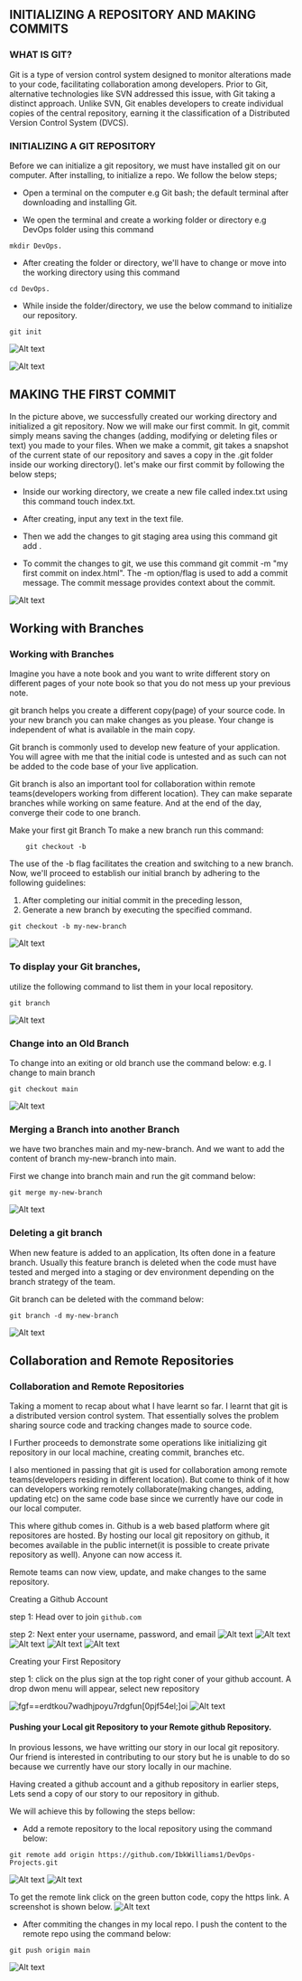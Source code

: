 ##  INITIALIZING A REPOSITORY AND MAKING COMMITS
### WHAT IS GIT?
Git is a type of version control system designed to monitor alterations made to your code, facilitating collaboration among developers. Prior to Git, alternative technologies like SVN addressed this issue, with Git taking a distinct approach. Unlike SVN, Git enables developers to create individual copies of the central repository, earning it the classification of a Distributed Version Control System (DVCS).

### INITIALIZING A GIT REPOSITORY
Before we can initialize a git repository, we must have installed git on our computer. After installing, to initialize a repo. We follow the below steps;

-   Open a terminal on the computer e.g Git bash; the default terminal after downloading and installing Git.

-   We open the terminal and create a working folder or directory e.g DevOps folder using this command 
```
mkdir DevOps.
```

-   After creating the folder or directory, we'll have to change or move into the working directory using this command 
```
cd DevOps.
```

-   While inside the folder/directory, we use the below command to initialize our repository.
```
git init
``` 
![Alt text](images/initialization.png)

![Alt text](images/git_repo.png)

##  MAKING THE FIRST COMMIT
In the picture above, we successfully created our working directory and initialized a git repository. Now we will make our first commit. In git, commit simply means saving the changes (adding, modifying or deleting files or text) you made to your files. When we make a commit, git takes a snapshot of the current state of our repository and saves a copy in the .git folder inside our working directory().
let's make our first commit by following the below steps;

-   Inside our working directory, we create a new file called index.txt using this command touch index.txt.

-   After creating, input any text in the text file.

-   Then we add the changes to git staging area using this command git add .

-   To commit the changes to git, we use this command git commit -m "my first commit on index.html". The -m option/flag is used to add a commit message. The commit message provides context about the commit.

![Alt text](images/first_commit.png)

 ## Working with Branches
### Working with Branches
Imagine you have a note book and you want to write different story on different pages of your note book so that you do not mess up your previous note.

git branch helps you create a different copy(page) of your source code. In your new branch you can make changes as you please. Your change is independent of
what is available in the main copy.

Git branch is commonly used to develop new feature of your application. You will agree with me that the initial code is untested and as such can not be added to
the code base of your live application.

Git branch is also an important tool for collaboration within remote teams(developers working from different location). They can make separate branches while
working on same feature. And at the end of the day, converge their code to one branch.

Make your first git Branch
To make a new branch run this command: 

```
    git checkout -b
```

The use of the -b flag facilitates the creation and switching to a new branch. Now, we'll proceed to establish our initial branch by adhering to the following guidelines:

1. After completing our initial commit in the preceding lesson,
2. Generate a new branch by executing the specified command.
```
git checkout -b my-new-branch
```

![Alt text](images/my-new-branch.png)
###    To display your Git branches, 
utilize the following command to list them in your local repository.
 
 ```
 git branch
 ```
![Alt text](images/granch-check.png)

###    Change into an Old Branch
To change into an exiting or old branch use the command below:
e.g. I change to main branch
```
git checkout main
```
![Alt text](images/switch2oldbranch.png)

### Merging a Branch into another Branch
we have two branches main and my-new-branch. And we want to add the content of branch my-new-branch into main.

First we change into branch main and run the git command below:

```
git merge my-new-branch
```

![Alt text](images/mergeNew2old.png)

###    Deleting a git branch
When new feature is added to an application, Its often done in a feature branch. Usually this feature branch is deleted when the code must have tested and
merged into a staging or dev environment depending on the branch strategy of the team.

Git branch can be deleted with the command below:

```
git branch -d my-new-branch
```
![Alt text](images/branchDelete.png)

##  Collaboration and Remote Repositories
### Collaboration and Remote Repositories

Taking  a moment to recap about what I have learnt so far. I learnt that git is a distributed version control system. That essentially solves the problem
sharing source code and tracking changes made to source code.

I Further proceeds to demonstrate some operations like initializing git repository in our local machine, creating commit, branches etc.

I also mentioned in passing that git is used for collaboration among remote teams(developers residing in different location). But come to think of it how can
developers working remotely collaborate(making changes, adding, updating etc) on the same code base since we currently have our code in our local computer.

This where github comes in. Github is a web based platform where git repositores are hosted. By hosting our local git repository on github, it becomes available
in the public internet(it is possible to create private repository as well). Anyone can now access it.

Remote teams can now view, update, and make changes to the same repository.

Creating a Github Account

step 1: Head over to join ```github.com```

step 2: Next enter your username, password, and email
![Alt text](images/sigupGIT.png)
![Alt text](images/signupCr8.png)
![Alt text](images/signupConfirm8ion.png)
![Alt text](images/signupPreference.png)
![Alt text](images/signupFreeGitplan.png)

Creating your First Repository

step 1: click on the plus sign at the top right coner of your github account. A drop dwon menu will appear, select new repository

![fgf==erdtkou7wadhjpoyu7rdgfun[0pjf54el;]oi](images/cre8tingrepo.png)
![Alt text](images/cre8repo.png)
####    Pushing your Local git Repository to your Remote github Repository.
In provious lessons, we have writting our story in our local git repository. Our friend is interested in contributing to our story but he is unable to do so because
we currently have our story locally in our machine.

Having created a github account and a github repository in earlier steps, Lets send a copy of our story to our repository in github.

We will achieve this by following the steps bellow:

-   Add a remote repository to the local repository using the command below:
```
git remote add origin https://github.com/IbkWilliams1/DevOps-Projects.git
```

![Alt text](images/remoteConfig.png)
![Alt text](images/remoteRepoConf.png)

To get the remote link click on the green button code, copy the https link. A screenshot is shown below.
![Alt text](images/remoteConfiglink.png)

-   After commiting the changes in my local repo. I push the content to the remote repo using the command below:

```
git push origin main
```
![Alt text](images/push2main.png)
